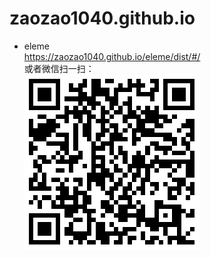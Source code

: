 # zaozao1040.github.io
- eleme<br />
  https://zaozao1040.github.io/eleme/dist/#/<br />
  或者微信扫一扫：<br />
    ![Alt text](https://github.com/zaozao1040/zaozao1040.github.io/raw/master/img/eleme/erweima.png)




